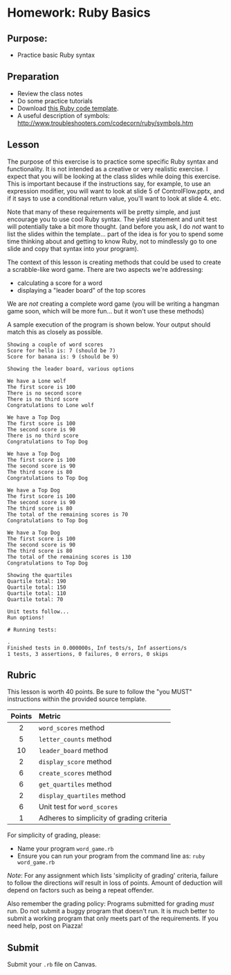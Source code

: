 Homework: Ruby Basics
=====================

Purpose:
--------

-   Practice basic Ruby syntax

Preparation
-----------

-   Review the class notes
-   Do some practice tutorials
-   Download [this Ruby code template](src/basic_word_game.rb).
-   A useful description of symbols:
    <http://www.troubleshooters.com/codecorn/ruby/symbols.htm>

Lesson
------

The purpose of this exercise is to practice some specific Ruby syntax
and functionality. It is not intended as a creative or very realistic
exercise. I expect that you will be looking at the class slides while
doing this exercise. This is important because if the instructions say,
for example, to use an expression modifier, you will want to look at
slide 5 of ControlFlow.pptx, and if it says to use a conditional return
value, you'll want to look at slide 4. etc.

Note that many of these requirements will be pretty simple, and just
encourage you to use cool Ruby syntax. The yield statement and unit test
will potentially take a bit more thought. (and before you ask, I do
*not* want to list the slides within the template... part of the idea is
for you to spend some time thinking about and getting to know Ruby, not
to mindlessly go to one slide and copy that syntax into your program).

The context of this lesson is creating methods that could be used to
create a scrabble-like word game. There are two aspects we're
addressing:

-   calculating a score for a word
-   displaying a "leader board" of the top scores

We are *not* creating a complete word game (you will be writing a
hangman game soon, which will be more fun... but it won't use these
methods)

A sample execution of the program is shown below. Your output should
match this as closely as possible.

```
Showing a couple of word scores
Score for hello is: 7 (should be 7)
Score for banana is: 9 (should be 9)

Showing the leader board, various options

We have a Lone wolf
The first score is 100
There is no second score
There is no third score
Congratulations to Lone wolf

We have a Top Dog
The first score is 100
The second score is 90
There is no third score
Congratulations to Top Dog

We have a Top Dog
The first score is 100
The second score is 90
The third score is 80
Congratulations to Top Dog

We have a Top Dog
The first score is 100
The second score is 90
The third score is 80
The total of the remaining scores is 70
Congratulations to Top Dog

We have a Top Dog
The first score is 100
The second score is 90
The third score is 80
The total of the remaining scores is 130
Congratulations to Top Dog

Showing the quartiles
Quartile total: 190
Quartile total: 150
Quartile total: 110
Quartile total: 70

Unit tests follow...
Run options!

# Running tests:

.
Finished tests in 0.000000s, Inf tests/s, Inf assertions/s
1 tests, 3 assertions, 0 failures, 0 errors, 0 skips
```

Rubric
------

This lesson is worth 40 points. Be sure to follow the "you MUST"
instructions within the provided source template.

Points | Metric
:----: | :-----
2      | `word_scores` method
5      | `letter_counts` method
10     | `leader_board` method
2      | `display_score` method
6      | `create_scores` method
6      | `get_quartiles` method
2      | `display_quartiles` method
6      | Unit test for `word_scores`
1      | Adheres to simplicity of grading criteria

For simplicity of grading, please:

-   Name your program `word_game.rb`
-   Ensure you can run your program from the command line as:
    `ruby word_game.rb`

*Note*: For any assignment which lists 'simplicity of grading' criteria,
failure to follow the directions *will* result in loss of points. Amount
of deduction will depend on factors such as being a repeat offender.

Also remember the grading policy: Programs submitted for grading *must*
run. Do not submit a buggy program that doesn't run. It is much better
to submit a working program that only meets part of the requirements. If
you need help, post on Piazza!

Submit
------

Submit your `.rb` file on Canvas.
